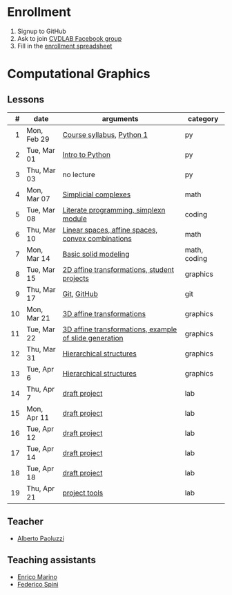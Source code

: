 # Enrollment

1. Signup to GitHub
2. Ask to join [CVDLAB Facebook group](https://www.facebook.com/groups/cvdlab/)
3. Fill in the [enrollment spreadsheet](https://docs.google.com/spreadsheets/d/1ueUbo8a59yo1pGvdxdQ09Ki5AdT6VwdbWKG4ioirXTA/edit?usp=sharing)

# Computational Graphics

## Lessons

| # | date | arguments | category |
|--:|------|-----------|----------|
| 1 | Mon, Feb 29 | [Course syllabus](lessons/2016-02-29/lecture-01a.pdf), [Python 1](lessons/2016-02-29/lecture-01b.pdf) | py |
| 2 | Tue, Mar 01 | [Intro to Python](http://www.dia.uniroma3.it/~spini/python/index.html) | py |
| 3 | Thu, Mar 03 | no lecture | py |
| 4 | Mon, Mar 07 | [Simplicial complexes](lessons/2016-03-07/) | math |
| 5 | Tue, Mar 08 | [Literate programming, simplexn module](lessons/2016-03-08/) | coding |
| 6 | Thu, Mar 10 | [Linear spaces, affine spaces, convex combinations](lessons/2016-03-10/) | math |
| 7 | Mon, Mar 14 | [Basic solid modeling](lessons/2016-03-14/) | math, coding |
| 8 | Tue, Mar 15 | [2D affine transformations, student projects](lessons/2016-03-15/) | graphics |
| 9 | Thu, Mar 17 | [Git](https://github.com/cvdlab/git-crumbs/blob/master/git/Readme.md), [GitHub](https://github.com) | git |
| 10 | Mon, Mar 21 | [3D affine transformations](lessons/2016-03-21/) | graphics |
| 11 | Tue, Mar 22 | [3D affine transformations, example of slide generation](lessons/2016-03-22/) | graphics |
| 12 | Thu, Mar 31 | [Hierarchical structures](lessons/2016-03-31/) | graphics |
| 13 | Tue, Apr 6 | [Hierarchical structures](lessons/2016-04-06/) | graphics |
| 14 | Thu, Apr 7 | [draft project](lessons/2016-04-07/) | lab |
| 15 | Mon, Apr 11 | [draft project](lessons/2016-04-11/) | lab |
| 16 | Tue, Apr 12 | [draft project](lessons/2016-04-12/) | lab |
| 17 | Tue, Apr 14 | [draft project](lessons/2016-04-14/) | lab |
| 18 | Tue, Apr 18 | [draft project](lessons/2016-04-18/) | lab |
| 19 | Thu, Apr 21 | [project tools](lessons/2016-04-21/) | lab |

## Teacher

- [Alberto Paoluzzi](http://paoluzzi.dia.uniroma3.it/)

## Teaching assistants

- [Enrico Marino](http://enricomarino.com)
- [Federico Spini](http://federicospini.com)

